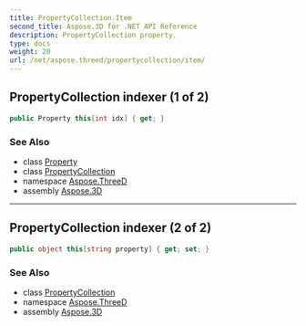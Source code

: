 ```yaml
---
title: PropertyCollection.Item
second_title: Aspose.3D for .NET API Reference
description: PropertyCollection property. 
type: docs
weight: 20
url: /net/aspose.threed/propertycollection/item/
---
```

## PropertyCollection indexer (1 of 2)

```csharp
public Property this[int idx] { get; }
```

### See Also

* class [Property](../../property/)
* class [PropertyCollection](../)
* namespace [Aspose.ThreeD](../../../aspose.threed/)
* assembly [Aspose.3D](../../../)

---

## PropertyCollection indexer (2 of 2)

```csharp
public object this[string property] { get; set; }
```

### See Also

* class [PropertyCollection](../)
* namespace [Aspose.ThreeD](../../../aspose.threed/)
* assembly [Aspose.3D](../../../)


